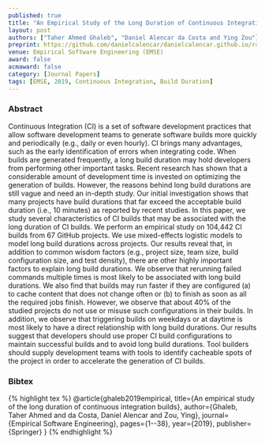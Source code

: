```yaml
---
published: true
title: "An Empirical Study of the Long Duration of Continuous Integration Builds"
layout: post
authors: ["Taher Ahmed Ghaleb", "Daniel Alencar da Costa and Ying Zou"]
preprint: https://github.com/danielcalencar/danielcalencar.github.io/raw/master/papers/EMSE-2019-taher.pdf 
venue: Empirical Software Engineering (EMSE) 
award: false
acmaward: false
category: [Journal Papers]
tags: [EMSE, 2019, Continuous Integration, Build Duration]
---   
```


### Abstract 

Continuous Integration (CI) is a set of software development practices that
allow software development teams to generate software builds more quickly and
periodically (e.g., daily or even hourly). CI brings many advantages, such as
the early identification of errors when integrating code. When builds are
generated frequently, a long build duration may hold developers from performing
other important tasks. Recent research has shown that a considerable amount of
development time is invested on optimizing the generation of builds. However,
the reasons behind long build durations are still vague and need an in-depth
study. Our initial investigation shows that many projects have build durations
that far exceed the acceptable build duration (i.e., 10 minutes) as reported by
recent studies. In this paper, we study several characteristics of CI builds
that may be associated with the long duration of CI builds. We perform an
empirical study on 104,442 CI builds from 67 GitHub projects. We use
mixed-effects logistic models to model long build durations across projects.
Our results reveal that, in addition to common wisdom factors (e.g., project
size, team size, build configuration size, and test density), there are other
highly important factors to explain long build durations. We observe that
rerunning failed commands multiple times is most likely to be associated with
long build durations. We also find that builds may run faster if they are
configured (a) to cache content that does not change often or (b) to finish as
soon as all the required jobs finish. However, we observe that about 40% of the
studied projects do not use or misuse such configurations in their builds. In
addition, we observe that triggering builds on weekdays or at daytime is most
likely to have a direct relationship with long build durations. Our results
suggest that developers should use proper CI build configurations to maintain
successful builds and to avoid long build durations. Tool builders should
supply development teams with tools to identify cacheable spots of the project
in order to accelerate the generation of CI builds.

### Bibtex 

{% highlight tex %}
@article{ghaleb2019empirical,
  title={An empirical study of the long duration of continuous integration builds},
  author={Ghaleb, Taher Ahmed and da Costa, Daniel Alencar and Zou, Ying},
  journal={Empirical Software Engineering},
  pages={1--38},
  year={2019},
  publisher={Springer}
}
{% endhighlight %}


